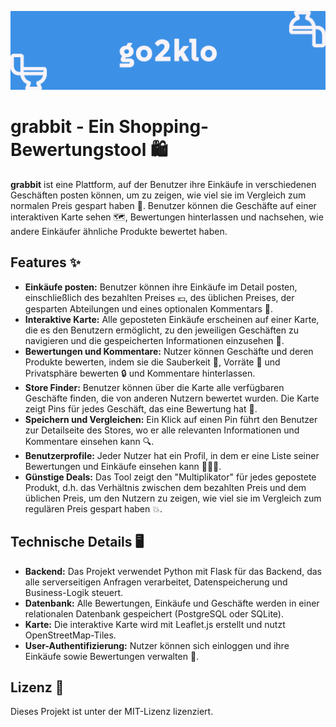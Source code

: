 ![banner where?](https://github.com/czett/go2klo/blob/main/static/img/banner.png)

# grabbit - Ein Shopping-Bewertungstool 🛍️

**grabbit** ist eine Plattform, auf der Benutzer ihre Einkäufe in verschiedenen Geschäften posten können, um zu zeigen, wie viel sie im Vergleich zum normalen Preis gespart haben 💸. Benutzer können die Geschäfte auf einer interaktiven Karte sehen 🗺️, Bewertungen hinterlassen und nachsehen, wie andere Einkäufer ähnliche Produkte bewertet haben.

## Features ✨

- **Einkäufe posten:** Benutzer können ihre Einkäufe im Detail posten, einschließlich des bezahlten Preises 💶, des üblichen Preises, der gesparten Abteilungen und eines optionalen Kommentars 📝.
- **Interaktive Karte:** Alle geposteten Einkäufe erscheinen auf einer Karte, die es den Benutzern ermöglicht, zu den jeweiligen Geschäften zu navigieren und die gespeicherten Informationen einzusehen 📍.
- **Bewertungen und Kommentare:** Nutzer können Geschäfte und deren Produkte bewerten, indem sie die Sauberkeit 🚻, Vorräte 🛒 und Privatsphäre bewerten 🔒 und Kommentare hinterlassen.
- **Store Finder:** Benutzer können über die Karte alle verfügbaren Geschäfte finden, die von anderen Nutzern bewertet wurden. Die Karte zeigt Pins für jedes Geschäft, das eine Bewertung hat 📍.
- **Speichern und Vergleichen:** Ein Klick auf einen Pin führt den Benutzer zur Detailseite des Stores, wo er alle relevanten Informationen und Kommentare einsehen kann 🔍.
- **Benutzerprofile:** Jeder Nutzer hat ein Profil, in dem er eine Liste seiner Bewertungen und Einkäufe einsehen kann 🧑‍🤝‍🧑.
- **Günstige Deals:** Das Tool zeigt den "Multiplikator" für jedes gepostete Produkt, d.h. das Verhältnis zwischen dem bezahlten Preis und dem üblichen Preis, um den Nutzern zu zeigen, wie viel sie im Vergleich zum regulären Preis gespart haben 💥.

## Technische Details 🖥️

- **Backend:** Das Projekt verwendet Python mit Flask für das Backend, das alle serverseitigen Anfragen verarbeitet, Datenspeicherung und Business-Logik steuert.
- **Datenbank:** Alle Bewertungen, Einkäufe und Geschäfte werden in einer relationalen Datenbank gespeichert (PostgreSQL oder SQLite).
- **Karte:** Die interaktive Karte wird mit Leaflet.js erstellt und nutzt OpenStreetMap-Tiles.
- **User-Authentifizierung:** Nutzer können sich einloggen und ihre Einkäufe sowie Bewertungen verwalten 🔐.

## Lizenz 📜

Dieses Projekt ist unter der MIT-Lizenz lizenziert.
